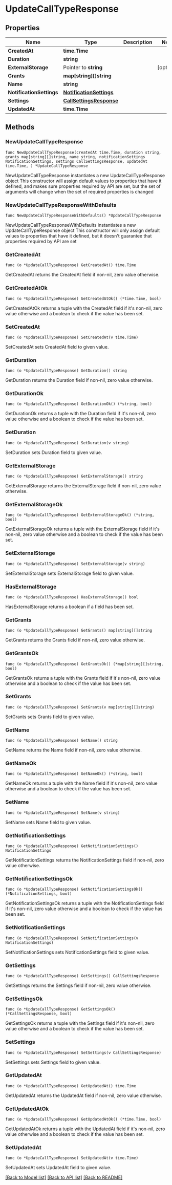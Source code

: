 # UpdateCallTypeResponse

## Properties

Name | Type | Description | Notes
------------ | ------------- | ------------- | -------------
**CreatedAt** | **time.Time** |  | 
**Duration** | **string** |  | 
**ExternalStorage** | Pointer to **string** |  | [optional] 
**Grants** | **map[string][]string** |  | 
**Name** | **string** |  | 
**NotificationSettings** | [**NotificationSettings**](NotificationSettings.md) |  | 
**Settings** | [**CallSettingsResponse**](CallSettingsResponse.md) |  | 
**UpdatedAt** | **time.Time** |  | 

## Methods

### NewUpdateCallTypeResponse

`func NewUpdateCallTypeResponse(createdAt time.Time, duration string, grants map[string][]string, name string, notificationSettings NotificationSettings, settings CallSettingsResponse, updatedAt time.Time, ) *UpdateCallTypeResponse`

NewUpdateCallTypeResponse instantiates a new UpdateCallTypeResponse object
This constructor will assign default values to properties that have it defined,
and makes sure properties required by API are set, but the set of arguments
will change when the set of required properties is changed

### NewUpdateCallTypeResponseWithDefaults

`func NewUpdateCallTypeResponseWithDefaults() *UpdateCallTypeResponse`

NewUpdateCallTypeResponseWithDefaults instantiates a new UpdateCallTypeResponse object
This constructor will only assign default values to properties that have it defined,
but it doesn't guarantee that properties required by API are set

### GetCreatedAt

`func (o *UpdateCallTypeResponse) GetCreatedAt() time.Time`

GetCreatedAt returns the CreatedAt field if non-nil, zero value otherwise.

### GetCreatedAtOk

`func (o *UpdateCallTypeResponse) GetCreatedAtOk() (*time.Time, bool)`

GetCreatedAtOk returns a tuple with the CreatedAt field if it's non-nil, zero value otherwise
and a boolean to check if the value has been set.

### SetCreatedAt

`func (o *UpdateCallTypeResponse) SetCreatedAt(v time.Time)`

SetCreatedAt sets CreatedAt field to given value.


### GetDuration

`func (o *UpdateCallTypeResponse) GetDuration() string`

GetDuration returns the Duration field if non-nil, zero value otherwise.

### GetDurationOk

`func (o *UpdateCallTypeResponse) GetDurationOk() (*string, bool)`

GetDurationOk returns a tuple with the Duration field if it's non-nil, zero value otherwise
and a boolean to check if the value has been set.

### SetDuration

`func (o *UpdateCallTypeResponse) SetDuration(v string)`

SetDuration sets Duration field to given value.


### GetExternalStorage

`func (o *UpdateCallTypeResponse) GetExternalStorage() string`

GetExternalStorage returns the ExternalStorage field if non-nil, zero value otherwise.

### GetExternalStorageOk

`func (o *UpdateCallTypeResponse) GetExternalStorageOk() (*string, bool)`

GetExternalStorageOk returns a tuple with the ExternalStorage field if it's non-nil, zero value otherwise
and a boolean to check if the value has been set.

### SetExternalStorage

`func (o *UpdateCallTypeResponse) SetExternalStorage(v string)`

SetExternalStorage sets ExternalStorage field to given value.

### HasExternalStorage

`func (o *UpdateCallTypeResponse) HasExternalStorage() bool`

HasExternalStorage returns a boolean if a field has been set.

### GetGrants

`func (o *UpdateCallTypeResponse) GetGrants() map[string][]string`

GetGrants returns the Grants field if non-nil, zero value otherwise.

### GetGrantsOk

`func (o *UpdateCallTypeResponse) GetGrantsOk() (*map[string][]string, bool)`

GetGrantsOk returns a tuple with the Grants field if it's non-nil, zero value otherwise
and a boolean to check if the value has been set.

### SetGrants

`func (o *UpdateCallTypeResponse) SetGrants(v map[string][]string)`

SetGrants sets Grants field to given value.


### GetName

`func (o *UpdateCallTypeResponse) GetName() string`

GetName returns the Name field if non-nil, zero value otherwise.

### GetNameOk

`func (o *UpdateCallTypeResponse) GetNameOk() (*string, bool)`

GetNameOk returns a tuple with the Name field if it's non-nil, zero value otherwise
and a boolean to check if the value has been set.

### SetName

`func (o *UpdateCallTypeResponse) SetName(v string)`

SetName sets Name field to given value.


### GetNotificationSettings

`func (o *UpdateCallTypeResponse) GetNotificationSettings() NotificationSettings`

GetNotificationSettings returns the NotificationSettings field if non-nil, zero value otherwise.

### GetNotificationSettingsOk

`func (o *UpdateCallTypeResponse) GetNotificationSettingsOk() (*NotificationSettings, bool)`

GetNotificationSettingsOk returns a tuple with the NotificationSettings field if it's non-nil, zero value otherwise
and a boolean to check if the value has been set.

### SetNotificationSettings

`func (o *UpdateCallTypeResponse) SetNotificationSettings(v NotificationSettings)`

SetNotificationSettings sets NotificationSettings field to given value.


### GetSettings

`func (o *UpdateCallTypeResponse) GetSettings() CallSettingsResponse`

GetSettings returns the Settings field if non-nil, zero value otherwise.

### GetSettingsOk

`func (o *UpdateCallTypeResponse) GetSettingsOk() (*CallSettingsResponse, bool)`

GetSettingsOk returns a tuple with the Settings field if it's non-nil, zero value otherwise
and a boolean to check if the value has been set.

### SetSettings

`func (o *UpdateCallTypeResponse) SetSettings(v CallSettingsResponse)`

SetSettings sets Settings field to given value.


### GetUpdatedAt

`func (o *UpdateCallTypeResponse) GetUpdatedAt() time.Time`

GetUpdatedAt returns the UpdatedAt field if non-nil, zero value otherwise.

### GetUpdatedAtOk

`func (o *UpdateCallTypeResponse) GetUpdatedAtOk() (*time.Time, bool)`

GetUpdatedAtOk returns a tuple with the UpdatedAt field if it's non-nil, zero value otherwise
and a boolean to check if the value has been set.

### SetUpdatedAt

`func (o *UpdateCallTypeResponse) SetUpdatedAt(v time.Time)`

SetUpdatedAt sets UpdatedAt field to given value.



[[Back to Model list]](../README.md#documentation-for-models) [[Back to API list]](../README.md#documentation-for-api-endpoints) [[Back to README]](../README.md)


